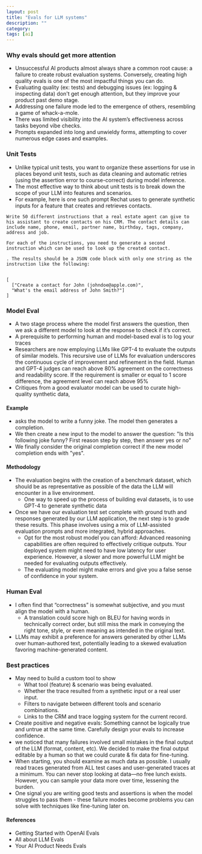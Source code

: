 ```yaml
---
layout: post
title: "Evals for LLM systems"
description: ""
category: 
tags: [ai]
--- 
```



### Why evals should get more attention

* Unsuccessful AI products almost always share a common root cause: a failure to create robust evaluation systems. Conversely, creating high quality evals is one of the most impactful things you can do.
* Evaluating quality (ex: tests) and debugging issues (ex: logging & inspecting data) don't get enough attention, but they improve your product past demo stage.
* Addressing one failure mode led to the emergence of others, resembling a game of whack-a-mole.
* There was limited visibility into the AI system’s effectiveness across tasks beyond vibe checks.
* Prompts expanded into long and unwieldy forms, attempting to cover numerous edge cases and examples.


### Unit Tests

* Unlike typical unit tests, you want to organize these assertions for use in places beyond unit tests, such as data cleaning and automatic retries (using the assertion error to course-correct) during model inference.
* The most effective way to think about unit tests is to break down the scope of your LLM into features and scenarios.
* For example, here is one such prompt Rechat uses to generate synthetic inputs for a feature that creates and retrieves contacts.

```     
Write 50 different instructions that a real estate agent can give to his assistant to create contacts on his CRM. The contact details can include name, phone, email, partner name, birthday, tags, company, address and job.

For each of the instructions, you need to generate a second instruction which can be used to look up the created contact.

. The results should be a JSON code block with only one string as the instruction like the following:

        
[
  ["Create a contact for John (johndoe@apple.com)",
  "What's the email address of John Smith?"]
]
```


### Model Eval

* A two stage process where the model first answers the question, then we ask a different model to look at the response to check if it’s correct.
* A prerequisite to performing human and model-based eval is to log your traces
* Researchers are now employing LLMs like GPT-4 to evaluate the outputs of similar models. This recursive use of LLMs for evaluation underscores the continuous cycle of improvement and refinement in the field. Human and GPT-4 judges can reach above 80% agreement on the correctness and readability score. If the requirement is smaller or equal to 1 score difference, the agreement level can reach above 95%
* Critiques from a good evaluator model can be used to curate high-quality synthetic data,

#### Example

* asks the model to write a funny joke. The model then generates a completion. 
* We then create a new input to the model to answer the question: "Is this following joke funny? First reason step by step, then answer yes or no" 
* We finally consider the original completion correct if the new model completion ends with "yes".

#### Methodology

* The evaluation begins with the creation of a benchmark dataset, which should be as representative as possible of the data the LLM will encounter in a live environment.
  * One way to speed up the process of building eval datasets, is to use GPT-4 to generate synthetic data
* Once we have our evaluation test set complete with ground truth and responses generated by our LLM application, the next step is to grade these results. This phase involves using a mix of LLM-assisted evaluation prompts and more integrated, hybrid approaches.
  * Opt for the most robust model you can afford: Advanced reasoning capabilities are often required to effectively critique outputs. Your deployed system might need to have low latency for user experience. However, a slower and more powerful LLM might be needed for evaluating outputs effectively.
  * The evaluating model might make errors and give you a false sense of confidence in your system. 


### Human Eval
* I often find that “correctness” is somewhat subjective, and you must align the model with a human.
  * A translation could score high on BLEU for having words in technically correct order, but still miss the mark in conveying the right tone, style, or even meaning as intended in the original text.
* LLMs may exhibit a preference for answers generated by other LLMs over human-authored text, potentially leading to a skewed evaluation favoring machine-generated content.


### Best practices
* May need to build a custom tool to show 
  * What tool (feature) & scenario was being evaluated.
  * Whether the trace resulted from a synthetic input or a real user input.
  * Filters to navigate between different tools and scenario combinations.
  * Links to the CRM and trace logging system for the current record.
* Create positive and negative evals: Something cannot be logically true and untrue at the same time. Carefully design your evals to increase confidence.
* we noticed that many failures involved small mistakes in the final output of the LLM (format, content, etc). We decided to make the final output editable by a human so that we could curate & fix data for fine-tuning.
* When starting, you should examine as much data as possible. I usually read traces generated from ALL test cases and user-generated traces at a minimum. You can never stop looking at data—no free lunch exists. However, you can sample your data more over time, lessening the burden.
* One signal you are writing good tests and assertions is when the model struggles to pass them - these failure modes become problems you can solve with techniques like fine-tuning later on.

#### References

* Getting Started with OpenAI Evals
* All about LLM Evals
* Your AI Product Needs Evals
